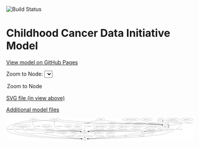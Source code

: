 <link rel='stylesheet' href="assets/style.css">
<link rel='stylesheet' href="https://unpkg.com/leaflet@1.5.1/dist/leaflet.css" integrity="sha512-xwE/Az9zrjBIphAcBb3F6JVqxf46+CDLwfLMHloNu6KEQCAWi6HcDUbeOfBIptF7tcCzusKFjFw2yuvEpDL9wQ==" crossorigin="">
<script type="text/javascript" src="https://code.jquery.com/jquery-3.2.1.min.js"></script>
<script type="text/javascript"  src="https://unpkg.com/leaflet@1.5.1/dist/leaflet.js"></script>
<script type="text/javascript" src="assets/actions.js"></script>

![Build Status](https://github.com/CBIIT/ccdi-model/actions/workflows/model-test-and-deploy.yml/badge.svg)

# Childhood Cancer Data Initiative Model

[View model on GitHub Pages](https://cbiit.github.io/ccdi-model/)



Zoom to Node: <select id="node_select">
  <option value="">Zoom to Node</option>
</select>
<div id="model"></div>

<p>
<a href="./model-desc/ccdi-model.svg">SVG file (in view above)</a>
<p>
<a href="./model-desc">Additional model files</a>
<div id='graph' style='display:off;'>
<svg width="2510pt" height="305pt"
 viewBox="0.00 0.00 2509.69 305.00" xmlns="http://www.w3.org/2000/svg" xmlns:xlink="http://www.w3.org/1999/xlink">
<g id="graph0" class="graph" transform="scale(1 1) rotate(0) translate(4 301)">
<title>Perl</title>
<polygon fill="#ffffff" stroke="transparent" points="-4,4 -4,-301 2505.689,-301 2505.689,4 -4,4"/>
<!-- medical_history -->
<g id="node1" class="node">
<title>medical_history</title>
<ellipse fill="none" stroke="#000000" cx="1569.689" cy="-192" rx="85.2851" ry="18"/>
<text text-anchor="middle" x="1569.689" y="-188.3" font-family="Times,serif" font-size="14.00" fill="#000000">medical_history</text>
</g>
<!-- participant -->
<g id="node23" class="node">
<title>participant</title>
<ellipse fill="none" stroke="#000000" cx="1045.689" cy="-105" rx="62.2891" ry="18"/>
<text text-anchor="middle" x="1045.689" y="-101.3" font-family="Times,serif" font-size="14.00" fill="#000000">participant</text>
</g>
<!-- medical_history&#45;&gt;participant -->
<g id="edge29" class="edge">
<title>medical_history&#45;&gt;participant</title>
<path fill="none" stroke="#000000" d="M1536.6772,-175.3957C1511.3692,-163.5277 1475.209,-148.3988 1441.689,-141 1300.4235,-109.8189 1259.691,-144.8773 1116.689,-123 1111.2681,-122.1707 1105.6588,-121.11 1100.0784,-119.9194"/>
<polygon fill="#000000" stroke="#000000" points="1100.6383,-116.4575 1090.1117,-117.6579 1099.0893,-123.284 1100.6383,-116.4575"/>
<text text-anchor="middle" x="1556.689" y="-144.8" font-family="Times,serif" font-size="14.00" fill="#000000">of_medical_history</text>
</g>
<!-- molecular_test -->
<g id="node2" class="node">
<title>molecular_test</title>
<ellipse fill="none" stroke="#000000" cx="1752.689" cy="-192" rx="79.8859" ry="18"/>
<text text-anchor="middle" x="1752.689" y="-188.3" font-family="Times,serif" font-size="14.00" fill="#000000">molecular_test</text>
</g>
<!-- molecular_test&#45;&gt;participant -->
<g id="edge25" class="edge">
<title>molecular_test&#45;&gt;participant</title>
<path fill="none" stroke="#000000" d="M1721.0674,-175.319C1696.5922,-163.3274 1661.4534,-148.075 1628.689,-141 1517.4058,-116.9699 1229.3957,-139.0801 1116.689,-123 1111.26,-122.2254 1105.6453,-121.201 1100.0616,-120.033"/>
<polygon fill="#000000" stroke="#000000" points="1100.6144,-116.5701 1090.0909,-117.7982 1099.0833,-123.4006 1100.6144,-116.5701"/>
<text text-anchor="middle" x="1737.689" y="-144.8" font-family="Times,serif" font-size="14.00" fill="#000000">of_molecular_test</text>
</g>
<!-- cell_line -->
<g id="node3" class="node">
<title>cell_line</title>
<ellipse fill="none" stroke="#000000" cx="2061.689" cy="-279" rx="49.2915" ry="18"/>
<text text-anchor="middle" x="2061.689" y="-275.3" font-family="Times,serif" font-size="14.00" fill="#000000">cell_line</text>
</g>
<!-- sample -->
<g id="node20" class="node">
<title>sample</title>
<ellipse fill="none" stroke="#000000" cx="2122.689" cy="-192" rx="44.393" ry="18"/>
<text text-anchor="middle" x="2122.689" y="-188.3" font-family="Times,serif" font-size="14.00" fill="#000000">sample</text>
</g>
<!-- cell_line&#45;&gt;sample -->
<g id="edge7" class="edge">
<title>cell_line&#45;&gt;sample</title>
<path fill="none" stroke="#000000" d="M2035.8036,-263.6088C2022.5402,-253.7197 2010.8589,-240.4401 2019.689,-228 2020.1702,-227.3221 2051.1224,-216.5534 2078.9681,-206.9695"/>
<polygon fill="#000000" stroke="#000000" points="2080.3136,-210.2081 2088.6328,-203.6475 2078.0381,-203.5882 2080.3136,-210.2081"/>
<text text-anchor="middle" x="2060.189" y="-231.8" font-family="Times,serif" font-size="14.00" fill="#000000">of_cell_line</text>
</g>
<!-- study -->
<g id="node21" class="node">
<title>study</title>
<ellipse fill="none" stroke="#000000" cx="1045.689" cy="-18" rx="36.2938" ry="18"/>
<text text-anchor="middle" x="1045.689" y="-14.3" font-family="Times,serif" font-size="14.00" fill="#000000">study</text>
</g>
<!-- cell_line&#45;&gt;study -->
<g id="edge8" class="edge">
<title>cell_line&#45;&gt;study</title>
<path fill="none" stroke="#000000" d="M2097.5745,-266.5152C2104.8221,-264.377 2112.4423,-262.3978 2119.689,-261 2144.2061,-256.2708 2326.755,-261.3493 2343.689,-243 2348.2103,-238.1008 2346.4219,-234.0807 2343.689,-228 2319.8127,-174.8764 2297.529,-167.5481 2245.689,-141 2088.3898,-60.4446 2032.8676,-77.3377 1857.689,-54 1708.1157,-34.0735 1241.7404,-22.3157 1092.2786,-18.9852"/>
<polygon fill="#000000" stroke="#000000" points="1092.1486,-15.4815 1082.0738,-18.7599 1091.9941,-22.4798 1092.1486,-15.4815"/>
<text text-anchor="middle" x="2314.189" y="-144.8" font-family="Times,serif" font-size="14.00" fill="#000000">of_cell_line</text>
</g>
<!-- treatment_response -->
<g id="node4" class="node">
<title>treatment_response</title>
<ellipse fill="none" stroke="#000000" cx="1955.689" cy="-192" rx="104.7816" ry="18"/>
<text text-anchor="middle" x="1955.689" y="-188.3" font-family="Times,serif" font-size="14.00" fill="#000000">treatment_response</text>
</g>
<!-- treatment_response&#45;&gt;participant -->
<g id="edge27" class="edge">
<title>treatment_response&#45;&gt;participant</title>
<path fill="none" stroke="#000000" d="M1900.731,-176.6734C1880.9812,-170.751 1858.659,-163.5753 1838.689,-156 1823.6256,-150.286 1821.3887,-144.616 1805.689,-141 1656.4333,-106.6233 1268.4129,-143.9488 1116.689,-123 1111.1779,-122.2391 1105.4768,-121.2125 1099.8116,-120.0333"/>
<polygon fill="#000000" stroke="#000000" points="1100.225,-116.5393 1089.7019,-117.7704 1098.6959,-123.3703 1100.225,-116.5393"/>
<text text-anchor="middle" x="1921.689" y="-144.8" font-family="Times,serif" font-size="14.00" fill="#000000">of_treatment_response</text>
</g>
<!-- synonym -->
<g id="node5" class="node">
<title>synonym</title>
<ellipse fill="none" stroke="#000000" cx="360.689" cy="-279" rx="51.9908" ry="18"/>
<text text-anchor="middle" x="360.689" y="-275.3" font-family="Times,serif" font-size="14.00" fill="#000000">synonym</text>
</g>
<!-- synonym&#45;&gt;sample -->
<g id="edge5" class="edge">
<title>synonym&#45;&gt;sample</title>
<path fill="none" stroke="#000000" d="M411.1667,-274.471C453.6946,-270.7038 516.152,-265.2848 570.689,-261 775.913,-244.8761 827.0347,-237.123 1032.689,-228 1147.8153,-222.8929 1956.1573,-229.7665 2069.689,-210 2073.4017,-209.3536 2077.2059,-208.4899 2080.9885,-207.4897"/>
<polygon fill="#000000" stroke="#000000" points="2082.2699,-210.7611 2090.8738,-204.5785 2080.2923,-204.0462 2082.2699,-210.7611"/>
<text text-anchor="middle" x="1075.189" y="-231.8" font-family="Times,serif" font-size="14.00" fill="#000000">of_synonym</text>
</g>
<!-- synonym&#45;&gt;study -->
<g id="edge6" class="edge">
<title>synonym&#45;&gt;study</title>
<path fill="none" stroke="#000000" d="M314.1967,-270.6081C209.7053,-250.6359 -31.9159,-197.6938 3.689,-141 33.079,-94.202 62.8593,-103.2128 115.689,-87 283.517,-35.4955 834.3874,-21.7367 998.8957,-18.7336"/>
<polygon fill="#000000" stroke="#000000" points="999.2285,-22.2283 1009.1647,-18.5511 999.104,-15.2295 999.2285,-22.2283"/>
<text text-anchor="middle" x="46.189" y="-144.8" font-family="Times,serif" font-size="14.00" fill="#000000">of_synonym</text>
</g>
<!-- synonym&#45;&gt;participant -->
<g id="edge4" class="edge">
<title>synonym&#45;&gt;participant</title>
<path fill="none" stroke="#000000" d="M356.4231,-260.9639C352.1182,-237.8704 348.7517,-197.9812 369.689,-174 391.7079,-148.7799 483.492,-145.3419 516.689,-141 718.6813,-114.5808 773.0784,-152.1901 974.689,-123 980.1163,-122.2142 985.7299,-121.1824 991.313,-120.0097"/>
<polygon fill="#000000" stroke="#000000" points="992.2935,-123.3767 1001.2829,-117.7694 990.7588,-116.547 992.2935,-123.3767"/>
<text text-anchor="middle" x="412.189" y="-188.3" font-family="Times,serif" font-size="14.00" fill="#000000">of_synonym</text>
</g>
<!-- radiology_file -->
<g id="node6" class="node">
<title>radiology_file</title>
<ellipse fill="none" stroke="#000000" cx="536.689" cy="-192" rx="73.387" ry="18"/>
<text text-anchor="middle" x="536.689" y="-188.3" font-family="Times,serif" font-size="14.00" fill="#000000">radiology_file</text>
</g>
<!-- radiology_file&#45;&gt;participant -->
<g id="edge14" class="edge">
<title>radiology_file&#45;&gt;participant</title>
<path fill="none" stroke="#000000" d="M525.6164,-173.7636C520.5891,-162.9119 517.4057,-149.622 525.689,-141 542.9844,-122.9974 949.9835,-126.5869 974.689,-123 980.116,-122.2121 985.7294,-121.1788 991.3124,-120.0052"/>
<polygon fill="#000000" stroke="#000000" points="992.2933,-123.3721 1001.2821,-117.7639 990.7579,-116.5426 992.2933,-123.3721"/>
<text text-anchor="middle" x="584.689" y="-144.8" font-family="Times,serif" font-size="14.00" fill="#000000">of_radiology_file</text>
</g>
<!-- generic_file -->
<g id="node7" class="node">
<title>generic_file</title>
<ellipse fill="none" stroke="#000000" cx="645.689" cy="-279" rx="65.7887" ry="18"/>
<text text-anchor="middle" x="645.689" y="-275.3" font-family="Times,serif" font-size="14.00" fill="#000000">generic_file</text>
</g>
<!-- generic_file&#45;&gt;sample -->
<g id="edge11" class="edge">
<title>generic_file&#45;&gt;sample</title>
<path fill="none" stroke="#000000" d="M708.4912,-273.5212C832.4847,-262.9214 1117.5505,-239.6297 1357.689,-228 1515.7765,-220.344 1913.8706,-237.7651 2069.689,-210 2073.3991,-209.3389 2077.2015,-208.465 2080.983,-207.458"/>
<polygon fill="#000000" stroke="#000000" points="2082.2689,-210.7276 2090.8663,-204.5361 2080.2843,-204.0148 2082.2689,-210.7276"/>
<text text-anchor="middle" x="1410.689" y="-231.8" font-family="Times,serif" font-size="14.00" fill="#000000">of_generic_file</text>
</g>
<!-- generic_file&#45;&gt;study -->
<g id="edge12" class="edge">
<title>generic_file&#45;&gt;study</title>
<path fill="none" stroke="#000000" d="M583.1429,-273.3401C442.7713,-260.3404 113.6352,-228.0799 97.689,-210 77.3508,-186.9405 83.7141,-165.1937 102.689,-141 141.5525,-91.4475 172.5065,-101.9173 233.689,-87 380.6731,-51.1628 848.7853,-27.0469 998.8889,-20.0796"/>
<polygon fill="#000000" stroke="#000000" points="999.3096,-23.5641 1009.138,-19.6077 998.9876,-16.5715 999.3096,-23.5641"/>
<text text-anchor="middle" x="155.689" y="-144.8" font-family="Times,serif" font-size="14.00" fill="#000000">of_generic_file</text>
</g>
<!-- generic_file&#45;&gt;participant -->
<g id="edge10" class="edge">
<title>generic_file&#45;&gt;participant</title>
<path fill="none" stroke="#000000" d="M641.3007,-260.8552C636.8635,-237.6442 633.3541,-197.6283 654.689,-174 702.9469,-120.5546 903.9155,-136.2796 974.689,-123 979.7156,-122.0568 984.9152,-120.9657 990.1094,-119.7965"/>
<polygon fill="#000000" stroke="#000000" points="991.106,-123.1579 1000.0446,-117.4699 989.51,-116.3422 991.106,-123.1579"/>
<text text-anchor="middle" x="707.689" y="-188.3" font-family="Times,serif" font-size="14.00" fill="#000000">of_generic_file</text>
</g>
<!-- cytogenomic_file -->
<g id="node8" class="node">
<title>cytogenomic_file</title>
<ellipse fill="none" stroke="#000000" cx="2218.689" cy="-279" rx="89.8845" ry="18"/>
<text text-anchor="middle" x="2218.689" y="-275.3" font-family="Times,serif" font-size="14.00" fill="#000000">cytogenomic_file</text>
</g>
<!-- cytogenomic_file&#45;&gt;sample -->
<g id="edge13" class="edge">
<title>cytogenomic_file&#45;&gt;sample</title>
<path fill="none" stroke="#000000" d="M2209.8126,-260.946C2204.0012,-250.4277 2195.647,-237.4233 2185.689,-228 2178.5585,-221.2524 2169.9312,-215.2769 2161.3792,-210.2287"/>
<polygon fill="#000000" stroke="#000000" points="2162.9985,-207.1243 2152.5602,-205.3101 2159.5889,-213.2378 2162.9985,-207.1243"/>
<text text-anchor="middle" x="2268.189" y="-231.8" font-family="Times,serif" font-size="14.00" fill="#000000">of_cytogenomic_file</text>
</g>
<!-- study_funding -->
<g id="node9" class="node">
<title>study_funding</title>
<ellipse fill="none" stroke="#000000" cx="744.689" cy="-105" rx="77.1866" ry="18"/>
<text text-anchor="middle" x="744.689" y="-101.3" font-family="Times,serif" font-size="14.00" fill="#000000">study_funding</text>
</g>
<!-- study_funding&#45;&gt;study -->
<g id="edge17" class="edge">
<title>study_funding&#45;&gt;study</title>
<path fill="none" stroke="#000000" d="M758.4256,-86.92C768.1074,-75.5509 782.0905,-61.6345 797.689,-54 832.2282,-37.0952 937.3185,-26.3711 999.0569,-21.3525"/>
<polygon fill="#000000" stroke="#000000" points="999.6227,-24.8187 1009.3145,-20.5387 999.069,-17.8406 999.6227,-24.8187"/>
<text text-anchor="middle" x="859.689" y="-57.8" font-family="Times,serif" font-size="14.00" fill="#000000">of_study_funding</text>
</g>
<!-- publication -->
<g id="node10" class="node">
<title>publication</title>
<ellipse fill="none" stroke="#000000" cx="902.689" cy="-105" rx="63.0888" ry="18"/>
<text text-anchor="middle" x="902.689" y="-101.3" font-family="Times,serif" font-size="14.00" fill="#000000">publication</text>
</g>
<!-- publication&#45;&gt;study -->
<g id="edge28" class="edge">
<title>publication&#45;&gt;study</title>
<path fill="none" stroke="#000000" d="M912.1417,-86.7258C918.5927,-75.8599 928.0667,-62.5684 939.689,-54 957.7553,-40.6808 981.0938,-32.0524 1001.2709,-26.5931"/>
<polygon fill="#000000" stroke="#000000" points="1002.3471,-29.9313 1011.1862,-24.0901 1000.6337,-23.1442 1002.3471,-29.9313"/>
<text text-anchor="middle" x="990.689" y="-57.8" font-family="Times,serif" font-size="14.00" fill="#000000">of_publication</text>
</g>
<!-- clinical_measure_file -->
<g id="node11" class="node">
<title>clinical_measure_file</title>
<ellipse fill="none" stroke="#000000" cx="215.689" cy="-192" rx="108.5808" ry="18"/>
<text text-anchor="middle" x="215.689" y="-188.3" font-family="Times,serif" font-size="14.00" fill="#000000">clinical_measure_file</text>
</g>
<!-- clinical_measure_file&#45;&gt;study -->
<g id="edge23" class="edge">
<title>clinical_measure_file&#45;&gt;study</title>
<path fill="none" stroke="#000000" d="M211.7138,-173.9154C210.4524,-163.1208 211.01,-149.8376 218.689,-141 298.3829,-49.2812 366.7519,-106.4565 486.689,-87 676.2491,-56.249 903.9447,-32.0719 999.7083,-22.4795"/>
<polygon fill="#000000" stroke="#000000" points="1000.3093,-25.9371 1009.9129,-21.4627 999.6151,-18.9716 1000.3093,-25.9371"/>
<text text-anchor="middle" x="572.689" y="-101.3" font-family="Times,serif" font-size="14.00" fill="#000000">of_clinical_measure_file</text>
</g>
<!-- clinical_measure_file&#45;&gt;participant -->
<g id="edge22" class="edge">
<title>clinical_measure_file&#45;&gt;participant</title>
<path fill="none" stroke="#000000" d="M217.0343,-173.8323C218.9207,-162.4262 223.3549,-148.5014 233.689,-141 267.0136,-116.8098 933.892,-128.5948 974.689,-123 980.2008,-122.2441 985.9023,-121.2209 991.5678,-120.0437"/>
<polygon fill="#000000" stroke="#000000" points="992.6825,-123.381 1001.6778,-117.7832 991.155,-116.5497 992.6825,-123.381"/>
<text text-anchor="middle" x="319.689" y="-144.8" font-family="Times,serif" font-size="14.00" fill="#000000">of_clinical_measure_file</text>
</g>
<!-- study_personnel -->
<g id="node12" class="node">
<title>study_personnel</title>
<ellipse fill="none" stroke="#000000" cx="1212.689" cy="-105" rx="87.1846" ry="18"/>
<text text-anchor="middle" x="1212.689" y="-101.3" font-family="Times,serif" font-size="14.00" fill="#000000">study_personnel</text>
</g>
<!-- study_personnel&#45;&gt;study -->
<g id="edge30" class="edge">
<title>study_personnel&#45;&gt;study</title>
<path fill="none" stroke="#000000" d="M1194.7128,-87.253C1182.9755,-76.451 1166.8732,-63.0385 1150.689,-54 1131.2583,-43.1484 1107.9899,-34.7611 1088.3009,-28.8232"/>
<polygon fill="#000000" stroke="#000000" points="1089.2432,-25.4524 1078.6638,-26.0233 1087.2901,-32.1744 1089.2432,-25.4524"/>
<text text-anchor="middle" x="1241.189" y="-57.8" font-family="Times,serif" font-size="14.00" fill="#000000">of_study_personnel</text>
</g>
<!-- sequencing_file -->
<g id="node13" class="node">
<title>sequencing_file</title>
<ellipse fill="none" stroke="#000000" cx="2409.689" cy="-279" rx="83.3857" ry="18"/>
<text text-anchor="middle" x="2409.689" y="-275.3" font-family="Times,serif" font-size="14.00" fill="#000000">sequencing_file</text>
</g>
<!-- sequencing_file&#45;&gt;sample -->
<g id="edge26" class="edge">
<title>sequencing_file&#45;&gt;sample</title>
<path fill="none" stroke="#000000" d="M2391.9596,-261.3074C2379.5082,-249.9524 2361.8858,-235.902 2343.689,-228 2314.3173,-215.2452 2231.2237,-203.9977 2175.7166,-197.5998"/>
<polygon fill="#000000" stroke="#000000" points="2176.0233,-194.1122 2165.6924,-196.4623 2175.234,-201.0676 2176.0233,-194.1122"/>
<text text-anchor="middle" x="2435.189" y="-231.8" font-family="Times,serif" font-size="14.00" fill="#000000">of_sequencing_file</text>
</g>
<!-- exposure -->
<g id="node14" class="node">
<title>exposure</title>
<ellipse fill="none" stroke="#000000" cx="822.689" cy="-192" rx="53.0913" ry="18"/>
<text text-anchor="middle" x="822.689" y="-188.3" font-family="Times,serif" font-size="14.00" fill="#000000">exposure</text>
</g>
<!-- exposure&#45;&gt;participant -->
<g id="edge33" class="edge">
<title>exposure&#45;&gt;participant</title>
<path fill="none" stroke="#000000" d="M825.4756,-173.8904C828.1832,-162.6591 833.464,-148.909 843.689,-141 866.9319,-123.0217 945.8466,-128.6194 974.689,-123 979.7089,-122.022 984.904,-120.907 990.0952,-119.7222"/>
<polygon fill="#000000" stroke="#000000" points="991.0995,-123.0813 1000.0265,-117.3754 989.4896,-116.2689 991.0995,-123.0813"/>
<text text-anchor="middle" x="887.189" y="-144.8" font-family="Times,serif" font-size="14.00" fill="#000000">of_exposure</text>
</g>
<!-- study_admin -->
<g id="node15" class="node">
<title>study_admin</title>
<ellipse fill="none" stroke="#000000" cx="1387.689" cy="-105" rx="70.3881" ry="18"/>
<text text-anchor="middle" x="1387.689" y="-101.3" font-family="Times,serif" font-size="14.00" fill="#000000">study_admin</text>
</g>
<!-- study_admin&#45;&gt;study -->
<g id="edge21" class="edge">
<title>study_admin&#45;&gt;study</title>
<path fill="none" stroke="#000000" d="M1368.4303,-87.6664C1354.5139,-76.1648 1334.7133,-61.7995 1314.689,-54 1275.0974,-38.5791 1157.7807,-27.0187 1091.9033,-21.5331"/>
<polygon fill="#000000" stroke="#000000" points="1092.0442,-18.033 1081.7919,-20.7052 1091.4729,-25.0097 1092.0442,-18.033"/>
<text text-anchor="middle" x="1398.189" y="-57.8" font-family="Times,serif" font-size="14.00" fill="#000000">of_study_admin</text>
</g>
<!-- treatment -->
<g id="node16" class="node">
<title>treatment</title>
<ellipse fill="none" stroke="#000000" cx="951.689" cy="-192" rx="57.6901" ry="18"/>
<text text-anchor="middle" x="951.689" y="-188.3" font-family="Times,serif" font-size="14.00" fill="#000000">treatment</text>
</g>
<!-- treatment&#45;&gt;participant -->
<g id="edge16" class="edge">
<title>treatment&#45;&gt;participant</title>
<path fill="none" stroke="#000000" d="M939.7809,-174.1348C934.429,-163.6834 930.7097,-150.6832 937.689,-141 941.1959,-136.1343 965.6592,-127.7889 990.4168,-120.3577"/>
<polygon fill="#000000" stroke="#000000" points="991.6433,-123.645 1000.2432,-117.4569 989.6614,-116.9314 991.6433,-123.645"/>
<text text-anchor="middle" x="984.689" y="-144.8" font-family="Times,serif" font-size="14.00" fill="#000000">of_treatment</text>
</g>
<!-- pdx -->
<g id="node17" class="node">
<title>pdx</title>
<ellipse fill="none" stroke="#000000" cx="1823.689" cy="-105" rx="27.8951" ry="18"/>
<text text-anchor="middle" x="1823.689" y="-101.3" font-family="Times,serif" font-size="14.00" fill="#000000">pdx</text>
</g>
<!-- pdx&#45;&gt;sample -->
<g id="edge31" class="edge">
<title>pdx&#45;&gt;sample</title>
<path fill="none" stroke="#000000" d="M1844.6549,-116.9768C1849.7538,-119.3841 1855.2955,-121.6014 1860.689,-123 1896.1272,-132.1893 2164.5187,-114.415 2189.689,-141 2202.4138,-154.4401 2186.164,-167.0606 2166.487,-176.3847"/>
<polygon fill="#000000" stroke="#000000" points="2165.0407,-173.1972 2157.2968,-180.428 2167.8596,-179.6046 2165.0407,-173.1972"/>
<text text-anchor="middle" x="2217.689" y="-144.8" font-family="Times,serif" font-size="14.00" fill="#000000">of_pdx</text>
</g>
<!-- pdx&#45;&gt;study -->
<g id="edge32" class="edge">
<title>pdx&#45;&gt;study</title>
<path fill="none" stroke="#000000" d="M1796.278,-100.674C1735.5847,-91.2046 1585.206,-68.3431 1458.689,-54 1326.0112,-38.9584 1168.7322,-26.8112 1092.1906,-21.263"/>
<polygon fill="#000000" stroke="#000000" points="1092.1628,-17.752 1081.9371,-20.5243 1091.6597,-24.7339 1092.1628,-17.752"/>
<text text-anchor="middle" x="1592.689" y="-57.8" font-family="Times,serif" font-size="14.00" fill="#000000">of_pdx</text>
</g>
<!-- methylation_array_file -->
<g id="node18" class="node">
<title>methylation_array_file</title>
<ellipse fill="none" stroke="#000000" cx="1663.689" cy="-279" rx="115.8798" ry="18"/>
<text text-anchor="middle" x="1663.689" y="-275.3" font-family="Times,serif" font-size="14.00" fill="#000000">methylation_array_file</text>
</g>
<!-- methylation_array_file&#45;&gt;sample -->
<g id="edge24" class="edge">
<title>methylation_array_file&#45;&gt;sample</title>
<path fill="none" stroke="#000000" d="M1668.6058,-260.9359C1672.7573,-249.4196 1679.9509,-235.3289 1691.689,-228 1727.3554,-205.731 2028.3783,-217.8375 2069.689,-210 2073.3408,-209.3072 2077.0846,-208.4195 2080.8113,-207.4108"/>
<polygon fill="#000000" stroke="#000000" points="2081.9756,-210.716 2090.5613,-204.5083 2079.9783,-204.007 2081.9756,-210.716"/>
<text text-anchor="middle" x="1783.189" y="-231.8" font-family="Times,serif" font-size="14.00" fill="#000000">of_methylation_array_file</text>
</g>
<!-- study_arm -->
<g id="node19" class="node">
<title>study_arm</title>
<ellipse fill="none" stroke="#000000" cx="1929.689" cy="-105" rx="59.5901" ry="18"/>
<text text-anchor="middle" x="1929.689" y="-101.3" font-family="Times,serif" font-size="14.00" fill="#000000">study_arm</text>
</g>
<!-- study_arm&#45;&gt;study -->
<g id="edge1" class="edge">
<title>study_arm&#45;&gt;study</title>
<path fill="none" stroke="#000000" d="M1885.6976,-92.6937C1877.4285,-90.6171 1868.8249,-88.6147 1860.689,-87 1755.0784,-66.0407 1727.8258,-64.7046 1620.689,-54 1424.7932,-34.427 1190.2216,-23.6705 1092.2496,-19.7438"/>
<polygon fill="#000000" stroke="#000000" points="1092.2233,-16.2401 1082.0927,-19.3416 1091.9464,-23.2346 1092.2233,-16.2401"/>
<text text-anchor="middle" x="1805.189" y="-57.8" font-family="Times,serif" font-size="14.00" fill="#000000">of_study_arm</text>
</g>
<!-- sample&#45;&gt;cell_line -->
<g id="edge20" class="edge">
<title>sample&#45;&gt;cell_line</title>
<path fill="none" stroke="#000000" d="M2117.0399,-209.9461C2113.3235,-220.1781 2107.8235,-232.9281 2100.689,-243 2097.638,-247.3071 2093.9998,-251.489 2090.1899,-255.3863"/>
<polygon fill="#000000" stroke="#000000" points="2087.5709,-253.0479 2082.7609,-262.488 2092.408,-258.1079 2087.5709,-253.0479"/>
<text text-anchor="middle" x="2145.189" y="-231.8" font-family="Times,serif" font-size="14.00" fill="#000000">of_sample</text>
</g>
<!-- sample&#45;&gt;pdx -->
<g id="edge18" class="edge">
<title>sample&#45;&gt;pdx</title>
<path fill="none" stroke="#000000" d="M2119.7586,-173.9047C2116.91,-162.5292 2111.3685,-148.6113 2100.689,-141 2057.1354,-109.9593 1912.3216,-136.9468 1860.689,-123 1858.5037,-122.4097 1856.2926,-121.6898 1854.0954,-120.8814"/>
<polygon fill="#000000" stroke="#000000" points="1855.2493,-117.5693 1844.6758,-116.8979 1852.5228,-124.0165 1855.2493,-117.5693"/>
<text text-anchor="middle" x="2149.189" y="-144.8" font-family="Times,serif" font-size="14.00" fill="#000000">of_sample</text>
</g>
<!-- sample&#45;&gt;participant -->
<g id="edge19" class="edge">
<title>sample&#45;&gt;participant</title>
<path fill="none" stroke="#000000" d="M2088.9061,-180.3124C2062.6387,-171.1249 2029.6794,-159.3392 2023.689,-156 2014.2915,-150.7616 2014.8165,-144.6313 2004.689,-141 1911.7931,-107.6914 1214.4875,-136.2118 1116.689,-123 1111.1756,-122.2552 1105.4731,-121.2393 1099.8071,-120.0666"/>
<polygon fill="#000000" stroke="#000000" points="1100.2185,-116.5724 1089.6963,-117.8113 1098.6945,-123.4045 1100.2185,-116.5724"/>
<text text-anchor="middle" x="2060.189" y="-144.8" font-family="Times,serif" font-size="14.00" fill="#000000">of_sample</text>
</g>
<!-- diagnosis -->
<g id="node22" class="node">
<title>diagnosis</title>
<ellipse fill="none" stroke="#000000" cx="1260.689" cy="-279" rx="54.6905" ry="18"/>
<text text-anchor="middle" x="1260.689" y="-275.3" font-family="Times,serif" font-size="14.00" fill="#000000">diagnosis</text>
</g>
<!-- diagnosis&#45;&gt;sample -->
<g id="edge3" class="edge">
<title>diagnosis&#45;&gt;sample</title>
<path fill="none" stroke="#000000" d="M1307.8055,-269.7469C1370.5032,-257.8513 1484.946,-237.5894 1583.689,-228 1798.8249,-207.1072 1857.1191,-249.1668 2069.689,-210 2073.3444,-209.3265 2077.0907,-208.4524 2080.8191,-207.4527"/>
<polygon fill="#000000" stroke="#000000" points="2081.9773,-210.76 2090.5718,-204.5645 2079.9896,-204.0481 2081.9773,-210.76"/>
<text text-anchor="middle" x="1628.189" y="-231.8" font-family="Times,serif" font-size="14.00" fill="#000000">of_diagnosis</text>
</g>
<!-- diagnosis&#45;&gt;participant -->
<g id="edge2" class="edge">
<title>diagnosis&#45;&gt;participant</title>
<path fill="none" stroke="#000000" d="M1213.7552,-269.5079C1159.3449,-257.4873 1074.5688,-235.2714 1054.689,-210 1037.7948,-188.5239 1037.5493,-156.3696 1040.277,-133.3055"/>
<polygon fill="#000000" stroke="#000000" points="1043.784,-133.5062 1041.7423,-123.1099 1036.8552,-132.5103 1043.784,-133.5062"/>
<text text-anchor="middle" x="1099.189" y="-188.3" font-family="Times,serif" font-size="14.00" fill="#000000">of_diagnosis</text>
</g>
<!-- participant&#45;&gt;study -->
<g id="edge15" class="edge">
<title>participant&#45;&gt;study</title>
<path fill="none" stroke="#000000" d="M1045.689,-86.9735C1045.689,-75.1918 1045.689,-59.5607 1045.689,-46.1581"/>
<polygon fill="#000000" stroke="#000000" points="1049.1891,-46.0033 1045.689,-36.0034 1042.1891,-46.0034 1049.1891,-46.0033"/>
<text text-anchor="middle" x="1096.189" y="-57.8" font-family="Times,serif" font-size="14.00" fill="#000000">of_participant</text>
</g>
<!-- family_relationship -->
<g id="node24" class="node">
<title>family_relationship</title>
<ellipse fill="none" stroke="#000000" cx="1252.689" cy="-192" rx="100.1823" ry="18"/>
<text text-anchor="middle" x="1252.689" y="-188.3" font-family="Times,serif" font-size="14.00" fill="#000000">family_relationship</text>
</g>
<!-- family_relationship&#45;&gt;participant -->
<g id="edge9" class="edge">
<title>family_relationship&#45;&gt;participant</title>
<path fill="none" stroke="#000000" d="M1213.2666,-175.4312C1178.2704,-160.7226 1127.1602,-139.2415 1090.5975,-123.8746"/>
<polygon fill="#000000" stroke="#000000" points="1091.741,-120.5587 1081.166,-119.9106 1089.0287,-127.0119 1091.741,-120.5587"/>
<text text-anchor="middle" x="1240.189" y="-144.8" font-family="Times,serif" font-size="14.00" fill="#000000">of_family_relationship</text>
</g>
<!-- survival -->
<g id="node25" class="node">
<title>survival</title>
<ellipse fill="none" stroke="#000000" cx="1418.689" cy="-192" rx="48.1917" ry="18"/>
<text text-anchor="middle" x="1418.689" y="-188.3" font-family="Times,serif" font-size="14.00" fill="#000000">survival</text>
</g>
<!-- survival&#45;&gt;participant -->
<g id="edge35" class="edge">
<title>survival&#45;&gt;participant</title>
<path fill="none" stroke="#000000" d="M1395.6497,-176.168C1377.0966,-164.2978 1349.8804,-148.8076 1323.689,-141 1235.1902,-114.6186 1207.7435,-138.3972 1116.689,-123 1111.3602,-122.0989 1105.8439,-121.0009 1100.3492,-119.7962"/>
<polygon fill="#000000" stroke="#000000" points="1101.0579,-116.3679 1090.5272,-117.532 1099.4854,-123.189 1101.0579,-116.3679"/>
<text text-anchor="middle" x="1398.189" y="-144.8" font-family="Times,serif" font-size="14.00" fill="#000000">of_survival</text>
</g>
<!-- pathology_file -->
<g id="node26" class="node">
<title>pathology_file</title>
<ellipse fill="none" stroke="#000000" cx="1873.689" cy="-279" rx="76.0865" ry="18"/>
<text text-anchor="middle" x="1873.689" y="-275.3" font-family="Times,serif" font-size="14.00" fill="#000000">pathology_file</text>
</g>
<!-- pathology_file&#45;&gt;sample -->
<g id="edge34" class="edge">
<title>pathology_file&#45;&gt;sample</title>
<path fill="none" stroke="#000000" d="M1874.5219,-260.8902C1876.0552,-249.6588 1879.9734,-235.9087 1889.689,-228 1920.8651,-202.6219 2030.4025,-218.5189 2069.689,-210 2073.2711,-209.2233 2076.9482,-208.2846 2080.6145,-207.2487"/>
<polygon fill="#000000" stroke="#000000" points="2081.6748,-210.5846 2090.2217,-204.3237 2079.6359,-203.8881 2081.6748,-210.5846"/>
<text text-anchor="middle" x="1950.689" y="-231.8" font-family="Times,serif" font-size="14.00" fill="#000000">of_pathology_file</text>
</g>
</g>
</svg>
</div>
